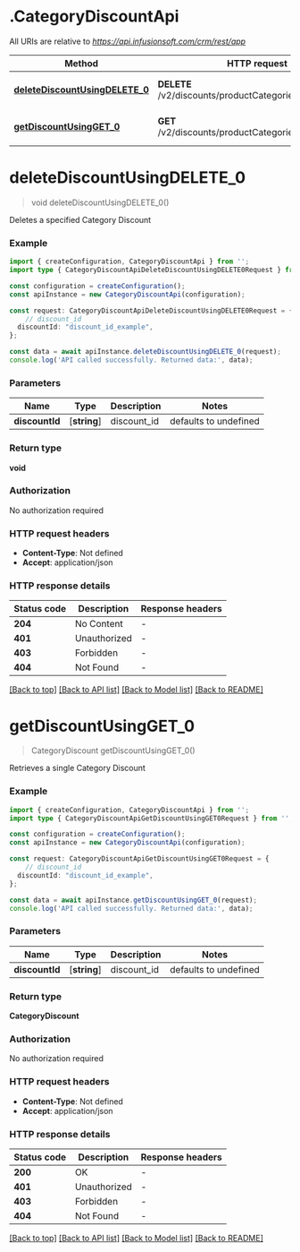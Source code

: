# .CategoryDiscountApi

All URIs are relative to *https://api.infusionsoft.com/crm/rest/app*

Method | HTTP request | Description
------------- | ------------- | -------------
[**deleteDiscountUsingDELETE_0**](CategoryDiscountApi.md#deleteDiscountUsingDELETE_0) | **DELETE** /v2/discounts/productCategories/{discount_id} | Delete a Category Discount
[**getDiscountUsingGET_0**](CategoryDiscountApi.md#getDiscountUsingGET_0) | **GET** /v2/discounts/productCategories/{discount_id} | Retrieve a Category Discount


# **deleteDiscountUsingDELETE_0**
> void deleteDiscountUsingDELETE_0()

Deletes a specified Category Discount

### Example


```typescript
import { createConfiguration, CategoryDiscountApi } from '';
import type { CategoryDiscountApiDeleteDiscountUsingDELETE0Request } from '';

const configuration = createConfiguration();
const apiInstance = new CategoryDiscountApi(configuration);

const request: CategoryDiscountApiDeleteDiscountUsingDELETE0Request = {
    // discount_id
  discountId: "discount_id_example",
};

const data = await apiInstance.deleteDiscountUsingDELETE_0(request);
console.log('API called successfully. Returned data:', data);
```


### Parameters

Name | Type | Description  | Notes
------------- | ------------- | ------------- | -------------
 **discountId** | [**string**] | discount_id | defaults to undefined


### Return type

**void**

### Authorization

No authorization required

### HTTP request headers

 - **Content-Type**: Not defined
 - **Accept**: application/json


### HTTP response details
| Status code | Description | Response headers |
|-------------|-------------|------------------|
**204** | No Content |  -  |
**401** | Unauthorized |  -  |
**403** | Forbidden |  -  |
**404** | Not Found |  -  |

[[Back to top]](#) [[Back to API list]](README.md#documentation-for-api-endpoints) [[Back to Model list]](README.md#documentation-for-models) [[Back to README]](README.md)

# **getDiscountUsingGET_0**
> CategoryDiscount getDiscountUsingGET_0()

Retrieves a single Category Discount

### Example


```typescript
import { createConfiguration, CategoryDiscountApi } from '';
import type { CategoryDiscountApiGetDiscountUsingGET0Request } from '';

const configuration = createConfiguration();
const apiInstance = new CategoryDiscountApi(configuration);

const request: CategoryDiscountApiGetDiscountUsingGET0Request = {
    // discount_id
  discountId: "discount_id_example",
};

const data = await apiInstance.getDiscountUsingGET_0(request);
console.log('API called successfully. Returned data:', data);
```


### Parameters

Name | Type | Description  | Notes
------------- | ------------- | ------------- | -------------
 **discountId** | [**string**] | discount_id | defaults to undefined


### Return type

**CategoryDiscount**

### Authorization

No authorization required

### HTTP request headers

 - **Content-Type**: Not defined
 - **Accept**: application/json


### HTTP response details
| Status code | Description | Response headers |
|-------------|-------------|------------------|
**200** | OK |  -  |
**401** | Unauthorized |  -  |
**403** | Forbidden |  -  |
**404** | Not Found |  -  |

[[Back to top]](#) [[Back to API list]](README.md#documentation-for-api-endpoints) [[Back to Model list]](README.md#documentation-for-models) [[Back to README]](README.md)



